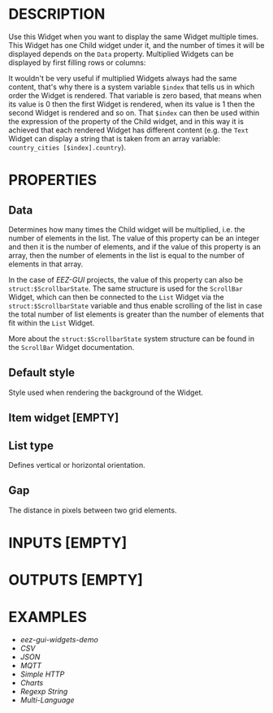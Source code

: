 # DESCRIPTION

Use this Widget when you want to display the same Widget multiple times. This Widget has one Child widget under it, and the number of times it will be displayed depends on the `Data` property. Multiplied Widgets can be displayed by first filling rows or columns:

It wouldn't be very useful if multiplied Widgets always had the same content, that's why there is a system variable `$index` that tells us in which order the Widget is rendered. That variable is zero based, that means when its value is 0 then the first Widget is rendered, when its value is 1 then the second Widget is rendered and so on. That `$index` can then be used within the expression of the property of the Child widget, and in this way it is achieved that each rendered Widget has different content (e.g. the `Text` Widget can display a string that is taken from an array variable: `country_cities [$index].country`).

# PROPERTIES

## Data

Determines how many times the Child widget will be multiplied, i.e. the number of elements in the list. The value of this property can be an integer and then it is the number of elements, and if the value of this property is an array, then the number of elements in the list is equal to the number of elements in that array.

In the case of _EEZ-GUI_ projects, the value of this property can also be `struct:$ScrollbarState`. The same structure is used for the `ScrollBar` Widget, which can then be connected to the `List` Widget via the `struct:$ScrollbarState` variable and thus enable scrolling of the list in case the total number of list elements is greater than the number of elements that fit within the `List` Widget.

More about the `struct:$ScrollbarState` system structure can be found in the `ScrollBar` Widget documentation.

## Default style

Style used when rendering the background of the Widget.

## Item widget [EMPTY]

## List type

Defines vertical or horizontal orientation.

## Gap

The distance in pixels between two grid elements.

# INPUTS [EMPTY]

# OUTPUTS [EMPTY]

# EXAMPLES

-   _eez-gui-widgets-demo_
-   _CSV_
-   _JSON_
-   _MQTT_
-   _Simple HTTP_
-   _Charts_
-   _Regexp String_
-   _Multi-Language_
